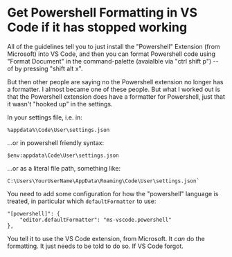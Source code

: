# Get Powershell Formatting in VS Code if it has stopped working

All of the guidelines tell you to just install the "Powershell" Extension (from Microsoft) into VS Code, and then you can format Powershell code using "Format Document" in the command-palette (avaialble via "ctrl shift p") -- of by pressing "shift alt x".

But then other people are saying no the Powershell extension no longer has a formatter. I almost became one of these people. But what I worked out is that the Powershell extension does have a formatter for Powershell, just that it wasn't "hooked up" in the settings.

In your settings file, i.e. in:

	%appdata%\Code\User\settings.json
	
...or in powershell friendly syntax:

	$env:appdata\Code\User\settings.json

...or as a literal file path, something like:

	C:\Users\YourUserName\AppData\Roaming\Code\User\settings.json`

You need to add some configuration for how the "powershell" language is treated, in particular which `defaultFormatter` to use:

    "[powershell]": {
        "editor.defaultFormatter": "ms-vscode.powershell"
    },

You tell it to use the VS Code extension, from Microsoft. It *can* do the formatting. It just needs to be told to do so. If VS Code forgot.

